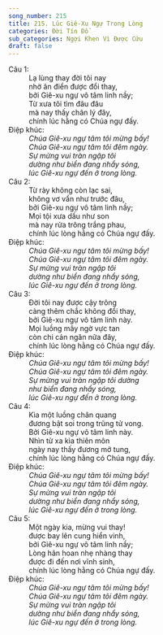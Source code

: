 ```yaml
---
song_number: 215
title: 215. Lúc Giê-Xu Ngự Trong Lòng
categories: Đời Tín Đồ
sub_categories: Ngợi Khen Vì Được Cứu
draft: false
---
```

<dl><dt>Câu 1:</dt><dd data-verse="1">Lạ lùng thay đời tôi nay <br/>nhờ ân điển được đổi thay, <br/>bởi Giê-xu ngự vô tâm linh nầy; <br/>Từ xưa tôi tìm đâu đâu <br/>mà nay thấy chân lý đây, <br/>chính lúc hằng có Chúa ngự đấy. </dd><dt>Điệp khúc:</dt><dd data-chorus="1"><em>Chúa Giê-xu ngự tâm tôi mừng bấy! <br/>Chúa Giê-xu ngự tâm tôi đêm ngày. <br/>Sự mừng vui tràn ngập tôi <br/>dường như biển đang nhẩy sóng, <br/>lúc Giê-xu ngự đến ở trong lòng. </em></dd><dt>Câu 2:</dt><dd data-verse="2">Từ rày không còn lạc sai, <br/>không vơ vẩn như trước đâu, <br/>bởi Giê-xu ngự vô tâm linh nầy; <br/>Mọi tội xưa dầu như son <br/>mà nay rửa trông trắng phau, <br/>chính lúc lòng hằng có Chúa ngự đấy. </dd><dt>Điệp khúc:</dt><dd data-chorus="1"><em>Chúa Giê-xu ngự tâm tôi mừng bấy! <br/>Chúa Giê-xu ngự tâm tôi đêm ngày. <br/>Sự mừng vui tràn ngập tôi <br/>dường như biển đang nhẩy sóng, <br/>lúc Giê-xu ngự đến ở trong lòng. </em></dd><dt>Câu 3:</dt><dd data-verse="3">Đời tôi nay được cậy trông <br/>càng thêm chắc không đổi thay, <br/>bởi Giê-xu ngự vô tâm linh này. <br/>Mọi luồng mây ngờ vực tan <br/>còn chi cản ngăn nữa đây, <br/>chính lúc lòng hằng có Chúa ngự đấy. </dd><dt>Điệp khúc:</dt><dd data-chorus="1"><em>Chúa Giê-xu ngự tâm tôi mừng bấy! <br/>Chúa Giê-xu ngự tâm tôi đêm ngày. <br/>Sự mừng vui tràn ngập tôi dường <br/>như biển đang nhẩy sóng, <br/>lúc Giê-xu ngự đến ở trong lòng. </em></dd><dt>Câu 4:</dt><dd data-verse="4">Kìa một luồng chân quang <br/>đương bật soi trong trũng tử vong. <br/>Bởi Giê-xu ngự vô tâm linh này. <br/>Nhìn từ xa kìa thiên môn <br/>ngày nay thấy đương mở tung, <br/>chính lúc lòng hằng có Chúa ngự đấy. </dd><dt>Điệp khúc:</dt><dd data-chorus="1"><em>Chúa Giê-xu ngự tâm tôi mừng bấy! <br/>Chúa Giê-xu ngự tâm tôi đêm ngày. <br/>Sự mừng vui tràn ngập tôi <br/>dường như biển đang nhẩy sóng, <br/>lúc Giê-xu ngự đến ở trong lòng. </em></dd><dt>Câu 5:</dt><dd data-verse="5">Một ngày kia, mừng vui thay! <br/>được bay lên cung hiển vinh, <br/>bởi Giê-xu ngự vô tâm linh nầy; <br/>Lòng hân hoan nhẹ nhàng thay <br/>được đi đến nơi vĩnh sinh, <br/>chính lúc lòng hằng có Chúa ngự đấy. </dd><dt>Điệp khúc:</dt><dd data-chorus="1"><em>Chúa Giê-xu ngự tâm tôi mừng bấy! <br/>Chúa Giê-xu ngự tâm tôi đêm ngày. <br/>Sự mừng vui tràn ngập tôi <br/>dường như biển đang nhẩy sóng, <br/>lúc Giê-xu ngự đến ở trong lòng. </em></dd></dl>